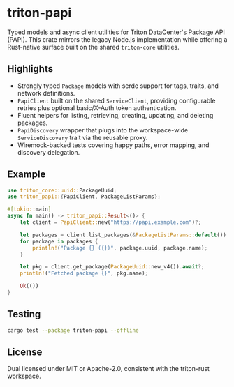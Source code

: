 # triton-papi

Typed models and async client utilities for Triton DataCenter's Package API (PAPI). This crate mirrors the legacy Node.js implementation while offering a Rust-native surface built on the shared `triton-core` utilities.

## Highlights

- Strongly typed `Package` models with serde support for tags, traits, and network definitions.
- `PapiClient` built on the shared `ServiceClient`, providing configurable retries plus optional basic/X-Auth token authentication.
- Fluent helpers for listing, retrieving, creating, updating, and deleting packages.
- `PapiDiscovery` wrapper that plugs into the workspace-wide `ServiceDiscovery` trait via the reusable proxy.
- Wiremock-backed tests covering happy paths, error mapping, and discovery delegation.

## Example

```rust
use triton_core::uuid::PackageUuid;
use triton_papi::{PapiClient, PackageListParams};

#[tokio::main]
async fn main() -> triton_papi::Result<()> {
    let client = PapiClient::new("https://papi.example.com")?;

    let packages = client.list_packages(&PackageListParams::default()).await?;
    for package in packages {
        println!("Package {} ({})", package.uuid, package.name);
    }

    let pkg = client.get_package(PackageUuid::new_v4()).await?;
    println!("Fetched package {}", pkg.name);

    Ok(())
}
```

## Testing

```bash
cargo test --package triton-papi --offline
```

## License

Dual licensed under MIT or Apache-2.0, consistent with the triton-rust workspace.
